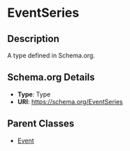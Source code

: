 # EventSeries

## Description
A type defined in Schema.org.

## Schema.org Details
- **Type**: Type
- **URI**: https://schema.org/EventSeries

## Parent Classes
- [Event](../Event.md)


